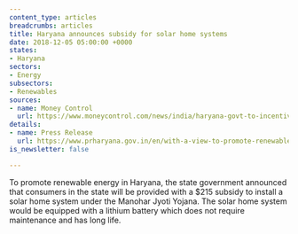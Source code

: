 ```yaml
---
content_type: articles
breadcrumbs: articles
title: Haryana announces subsidy for solar home systems
date: 2018-12-05 05:00:00 +0000
states:
- Haryana
sectors:
- Energy
subsectors:
- Renewables
sources:
- name: Money Control
  url: https://www.moneycontrol.com/news/india/haryana-govt-to-incentivise-consumers-for-installing-solar-home-system-3235661.html
details:
- name: Press Release
  url: https://www.prharyana.gov.in/en/with-a-view-to-promote-renewable-energy-in-the-state-consumers-in-haryana-would-now-be-provided
is_newsletter: false

---
```

To promote renewable energy in Haryana, the state government announced that consumers in the state will be provided with a $215 subsidy to install a solar home system under the Manohar Jyoti Yojana. The solar home system would be equipped with a lithium battery which does not require maintenance and has long life.
